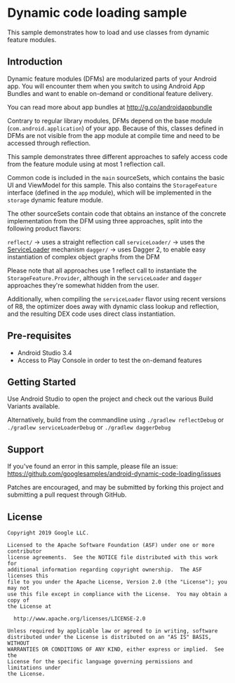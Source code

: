 Dynamic code loading sample
============

This sample demonstrates how to load and use classes from dynamic feature modules.

Introduction
------------
Dynamic feature modules (DFMs) are modularized parts of your Android app. You will encounter them when you switch 
to using Android App Bundles and want to enable on-demand or conditional feature delivery. 

You can read more about app bundles at http://g.co/androidappbundle

Contrary to regular library modules, DFMs depend on the base module (`com.android.application`) of your app. 
Because of this, classes defined in DFMs are not visible from the app module at compile time and need to be accessed 
through reflection.

This sample demonstrates three different approaches to safely access code from the feature module 
using at most 1 reflection call. 

Common code is included in the `main` sourceSets, which contains the basic UI and ViewModel for this sample.
This also contains the `StorageFeature` interface (defined in the `app` module), 
which will be implemented in the `storage` dynamic feature module.  

The other sourceSets contain code that obtains an instance of the concrete implementation from the DFM 
using three approaches, split into the following product flavors:

 `reflect/` -> uses a straight reflection call
 `serviceLoader/` -> uses the [ServiceLoader](https://developer.android.com/reference/java/util/ServiceLoader) mechanism
 `dagger/` -> uses Dagger 2, to enable easy instantiation of complex object graphs from the DFM
 
Please note that all approaches use 1 reflect call to instantiate the `StorageFeature.Provider`, 
although in the `serviceLoader` and `dagger` approaches they're somewhat hidden from the user.
 
Additionally, when compiling the `serviceLoader` flavor using recent versions of R8, 
the optimizer does away with dynamic class lookup and reflection, and the resulting DEX code uses direct class 
instantiation.

Pre-requisites
--------------

* Android Studio 3.4
* Access to Play Console in order to test the on-demand features

Getting Started
---------------

Use Android Studio to open the project and check out the various Build Variants available.

Alternatively, build from the commandline using `./gradlew reflectDebug` 
or `./gradlew serviceLoaderDebug` or `./gradlew daggerDebug`

Support
-------

If you've found an error in this sample, please file an issue:
https://github.com/googlesamples/android-dynamic-code-loading/issues

Patches are encouraged, and may be submitted by forking this project and
submitting a pull request through GitHub.

License
-------

```
Copyright 2019 Google LLC.

Licensed to the Apache Software Foundation (ASF) under one or more contributor
license agreements.  See the NOTICE file distributed with this work for
additional information regarding copyright ownership.  The ASF licenses this
file to you under the Apache License, Version 2.0 (the "License"); you may not
use this file except in compliance with the License.  You may obtain a copy of
the License at

  http://www.apache.org/licenses/LICENSE-2.0

Unless required by applicable law or agreed to in writing, software
distributed under the License is distributed on an "AS IS" BASIS, WITHOUT
WARRANTIES OR CONDITIONS OF ANY KIND, either express or implied.  See the
License for the specific language governing permissions and limitations under
the License.
```
